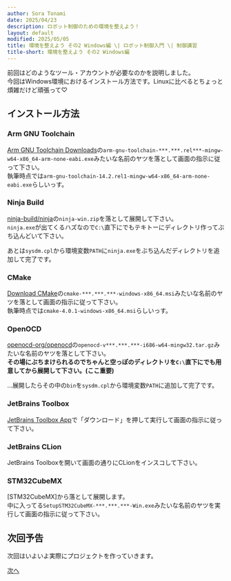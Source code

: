 ```yaml
---
author: Sora Tonami
date: 2025/04/23
description: ロボット制御のための環境を整えよう！
layout: default
modified: 2025/05/05
title: 環境を整えよう その2 Windows編 \| ロボット制御入門 \| 制御講習
title-short: 環境を整えよう その2 Windows編
---
```


前回はどのようなツール・アカウントが必要なのかを説明しました。\
今回はWindows環境におけるインストール方法です。Linuxに比べるとちょっと煩雑だけど頑張って♡

## インストール方法

### Arm GNU Toolchain

[Arm GNU Toolchain Downloads]の`arm-gnu-toolchain-***.***.rel***-mingw-w64-x86_64-arm-none-eabi.exe`みたいな名前のヤツを落として画面の指示に従って下さい。\
執筆時点では`arm-gnu-toolchain-14.2.rel1-mingw-w64-x86_64-arm-none-eabi.exe`らしいっす。

### Ninja Build

[ninja-build/ninja]の`ninja-win.zip`を落として展開して下さい。\
`ninja.exe`が出てくるハズなので`C:\`直下にでもテキトーにディレクトリ作ってぶち込んどいて下さい。

あとは`sysdm.cpl`から環境変数`PATH`に`ninja.exe`をぶち込んだディレクトリを追加して完了です。

### CMake

[Download CMake]の`cmake-***.***.***-windows-x86_64.msi`みたいな名前のヤツを落として画面の指示に従って下さい。\
執筆時点では`cmake-4.0.1-windows-x86_64.msi`らしいっす。

### OpenOCD

[openocd-org/openocd]の`openocd-v***.***.***-i686-w64-mingw32.tar.gz`みたいな名前のヤツを落として下さい。\
**その場にぶちまけられるのでちゃんと空っぽのディレクトリを`C:\`直下にでも用意してから展開して下さい。(ここ重要)**

...展開したらその中の`bin`を`sysdm.cpl`から環境変数`PATH`に追加して完了です。

### JetBrains Toolbox

[JetBrains Toolbox App]で「ダウンロード」を押して実行して画面の指示に従って下さい。

### JetBrains CLion

JetBrains Toolboxを開いて画面の通りにCLionをインスコして下さい。

### STM32CubeMX

[STM32CubeMX]から落として展開します。\
中に入ってる`SetupSTM32CubeMX-***.***.***-Win.exe`みたいな名前のヤツを実行して画面の指示に従って下さい。

## 次回予告

次回はいよいよ実際にプロジェクトを作っていきます。

[次へ](3)

[arm gnu toolchain downloads]: https://developer.arm.com/downloads/-/arm-gnu-toolchain-downloads
[download cmake]: https://cmake.org/download/
[jetbrains toolbox app]: https://www.jetbrains.com/ja-jp/toolbox-app/
[ninja-build/ninja]: https://github.com/ninja-build/ninja/releases/latest
[openocd-org/openocd]: https://github.com/openocd-org/openocd/releases/latest

